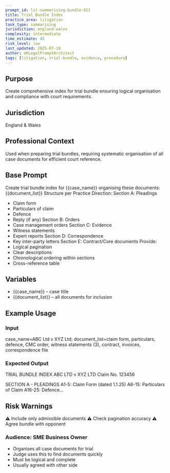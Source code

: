 ```yaml
---
prompt_id: lit-summarising-bundle-021
title: Trial Bundle Index
practice_area: litigation
task_type: summarising
jurisdiction: england-wales
complexity: intermediate
time_estimate: 45
risk_level: low
last_updated: 2025-07-10
author: UKLegalPromptArchitect
tags: [litigation, trial-bundle, evidence, procedure]
---
```


## Purpose
Create comprehensive index for trial bundle ensuring logical organisation and compliance with court requirements.

## Jurisdiction
England & Wales

## Professional Context
Used when preparing trial bundles, requiring systematic organisation of all case documents for efficient court reference.

## Base Prompt
Create trial bundle index for \{\{case_name\}\} organising these documents:
\{\{document_list\}\}
Structure per Practice Direction:
Section A: Pleadings
- Claim form
- Particulars of claim
- Defence
- Reply (if any)
Section B: Orders
- Case management orders
Section C: Evidence
- Witness statements
- Expert reports
Section D: Correspondence
- Key inter-party letters
Section E: Contract/Core documents
Provide:
- Logical pagination
- Clear descriptions
- Chronological ordering within sections
- Cross-reference table

## Variables
- \{\{case_name\}\} – case title
- \{\{document_list\}\} – all documents for inclusion

## Example Usage
### Input
case_name=ABC Ltd v XYZ Ltd; document_list=claim form, particulars, defence, CMC order, witness statements (3), contract, invoices, correspondence file

### Expected Output
TRIAL BUNDLE INDEX
ABC LTD v XYZ LTD
Claim No. 123456

SECTION A - PLEADINGS
A1-5: Claim Form (dated 1.1.25)
A6-15: Particulars of Claim
A16-25: Defence...

## Risk Warnings
⚠️ Include only admissible documents
⚠️ Check pagination accuracy
⚠️ Agree bundle with opponent

### Audience: SME Business Owner
- Organises all case documents for trial
- Judge uses this to find documents quickly
- Must be logical and complete
- Usually agreed with other side

